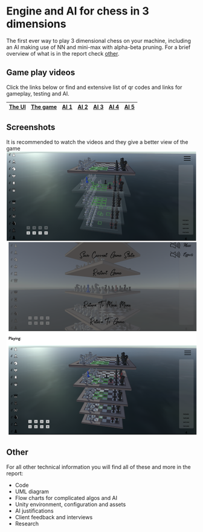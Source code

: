# Engine and AI for chess in 3 dimensions

The first ever way to play 3 dimensional chess on your machine, including an AI making use of NN and mini-max with alpha-beta pruning. 
For a brief overview of what is in the report check [other](#other-).

## Game play videos
Click the links below or find and extensive list of qr codes and links for gameplay, testing and AI.

| [The UI](https://drive.google.com/file/d/1P_QHI3i7d4_Z3KJNa_NvEuw3T7rGGZh6/view?usp=sharing) | [The game](https://drive.google.com/file/d/1dlYP3whWLXkN6hpcErFNKTLKL2xOJw8Z/view?usp=sharing) | [AI 1](https://drive.google.com/file/d/1AviV2v248TPKDxctyYy3FwVjcoFGoMfg/view?usp=sharing) | [AI 2](https://drive.google.com/file/d/1S9iJMHfFmvPohUn5oZJ6BBWpzO3tqm_n/view?usp=sharing) | [AI 3](https://drive.google.com/file/d/1xQ-0aF9L2FEhM-wmQHJz7WtWmFXBN3Vb/view?usp=sharing)| [AI 4](https://drive.google.com/file/d/1RiMu6ynkAT4-griymNg4189O4wqW62l0/view?usp=sharing) |[AI 5](https://drive.google.com/file/d/1fucjt-9S3sGcmlnqW9m6hUFV8rbZA8dw/view?usp=sharing)|
|-|-|-|-|-|--------------------------------------------------------------------------------------------|-|

## Screenshots
It is recommended to watch the videos and they give a better view of the game
![1](images/1.png)
![2](images/2.png)

## Other 
For all other technical information you will find all of these and more in the report:
- Code
- UML diagram
- Flow charts for complicated algos and AI
- Unity environment, configuration and assets
- AI justifications
- Client feedback and interviews
- Research